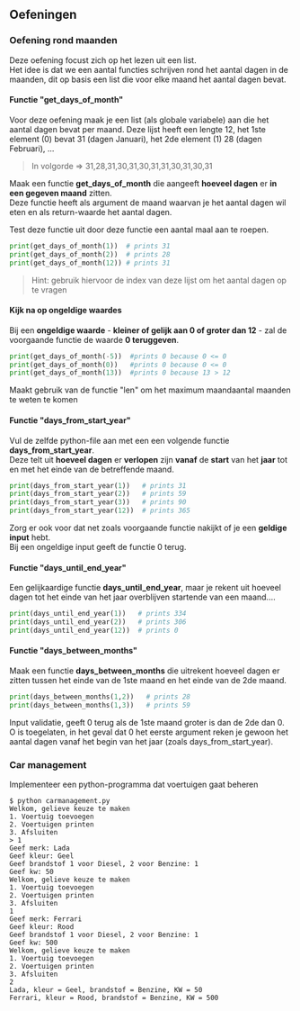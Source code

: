 ## Oefeningen

### Oefening rond maanden

Deze oefening focust zich op het lezen uit een list.     
Het idee is dat we een aantal functies schrijven rond het aantal dagen in de maanden, dit op basis een list die voor elke maand het aantal dagen bevat.  

#### Functie "get_days_of_month" 

Voor deze oefening maak je een list (als globale variabele) aan  die het aantal dagen bevat per maand.
Deze lijst heeft een lengte 12, het 1ste element (0) bevat 31 (dagen Januari), het 2de element (1) 28 (dagen Februari), ...

> In volgorde => 31,28,31,30,31,30,31,31,30,31,30,31


Maak een functie **get_days_of_month** die aangeeft **hoeveel dagen** er **in een gegeven maand** zitten.  
Deze functie heeft als argument de maand waarvan je het aantal dagen wil eten en als return-waarde het aantal dagen.

Test deze functie uit door deze functie een aantal maal aan te roepen.

~~~python
print(get_days_of_month(1))  # prints 31
print(get_days_of_month(2))  # prints 28 
print(get_days_of_month(12)) # prints 31
~~~

> Hint: gebruik hiervoor de index van deze lijst om het aantal dagen op te vragen

#### Kijk na op ongeldige waardes

Bij een **ongeldige waarde** - **kleiner of gelijk aan 0 of groter dan 12** - zal de voorgaande functie de waarde **0 teruggeven**.

~~~python
print(get_days_of_month(-5))  #prints 0 because 0 <= 0
print(get_days_of_month(0))   #prints 0 because 0 <= 0
print(get_days_of_month(13))  #prints 0 because 13 > 12
~~~

Maakt gebruik van de functie "len" om het maximum maandaantal maanden te weten te komen

#### Functie "days_from_start_year"

Vul de zelfde python-file aan met een een volgende functie **days_from_start_year**.  
Deze telt uit **hoeveel dagen** er **verlopen** zijn **vanaf** de **start** van het **jaar** tot en met het einde van de betreffende maand.

~~~python
print(days_from_start_year(1))   # prints 31
print(days_from_start_year(2))   # prints 59
print(days_from_start_year(3))   # prints 90
print(days_from_start_year(12))  # prints 365 
~~~

Zorg er ook voor dat net zoals voorgaande functie nakijkt of je een **geldige input** hebt.  
Bij een ongeldige input geeft de functie 0 terug.

#### Functie "days_until_end_year"

Een gelijkaardige functie **days_until_end_year**, maar je rekent uit hoeveel dagen tot het einde van het jaar overblijven startende van een maand....

~~~python
print(days_until_end_year(1))   # prints 334
print(days_until_end_year(2))   # prints 306
print(days_until_end_year(12))  # prints 0
~~~

#### Functie "days_between_months"

Maak een functie **days_between_months** die uitrekent hoeveel dagen er zitten tussen het einde van de 1ste maand en het einde van de 2de maand.

~~~python
print(days_between_months(1,2))   # prints 28 
print(days_between_months(1,3))   # prints 59
~~~

Input validatie, geeft 0 terug als de 1ste maand groter is dan de 2de dan 0.
O is toegelaten, in het geval dat 0 het eerste argument reken je gewoon het aantal dagen vanaf het begin van het jaar (zoals days_from_start_year).

### Car management

Implementeer een python-programma dat voertuigen gaat beheren

~~~
$ python carmanagement.py 
Welkom, gelieve keuze te maken
1. Voertuig toevoegen
2. Voertuigen printen
3. Afsluiten
> 1
Geef merk: Lada
Geef kleur: Geel
Geef brandstof 1 voor Diesel, 2 voor Benzine: 1
Geef kw: 50
Welkom, gelieve keuze te maken
1. Voertuig toevoegen
2. Voertuigen printen
3. Afsluiten
1
Geef merk: Ferrari
Geef kleur: Rood
Geef brandstof 1 voor Diesel, 2 voor Benzine: 1
Geef kw: 500
Welkom, gelieve keuze te maken
1. Voertuig toevoegen
2. Voertuigen printen
3. Afsluiten
2
Lada, kleur = Geel, brandstof = Benzine, KW = 50
Ferrari, kleur = Rood, brandstof = Benzine, KW = 500
~~~